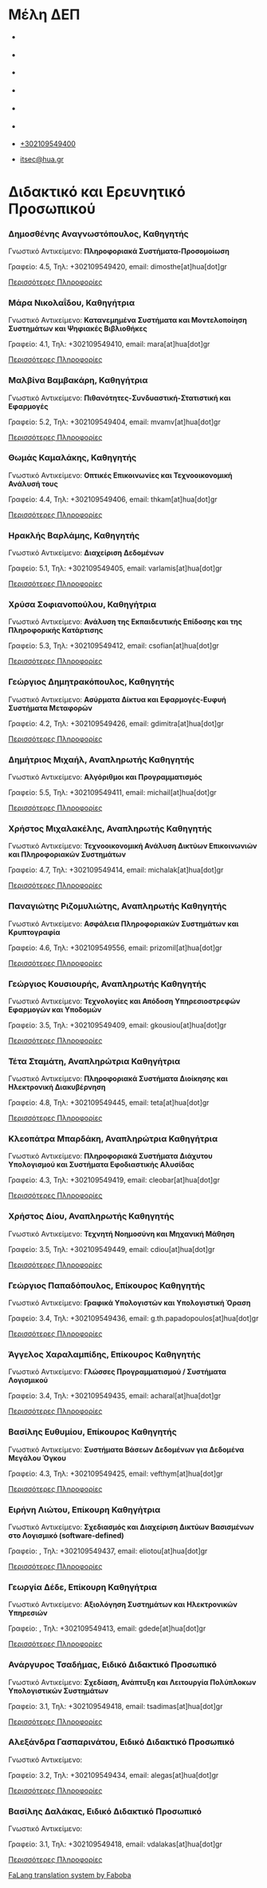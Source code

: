 Μέλη ΔΕΠ
===============
                              

*   [](https://www.facebook.com/ditharokopio)
*   [](https://www.youtube.com/channel/UCEHkYirpXF1nSLxDCrfDZ4A)
*   [](https://www.linkedin.com/company/77699385)
*   [](https://www.instagram.com/dithua)

*   [](https://dit.hua.gr/index.php/el/department-gr/faculty-members)
*   [](https://dit.hua.gr/index.php/en/department/faculty-members)

*   [+302109549400](tel:+302109549400)
*   [itsec@hua.gr](mailto:itsec@hua.gr)

Διδακτικό και Ερευνητικό Προσωπικού
===================================

### Δημοσθένης Αναγνωστόπουλος, Καθηγητής

Γνωστικό Αντικείμενο: **Πληροφοριακά Συστήματα-Προσομοίωση**

Γραφείο: 4.5, Τηλ: +302109549420, email: dimosthe\[at\]hua\[dot\]gr

[Περισσότερες Πληροφορίες](https://dit.hua.gr/index.php/dimosthe)

### Μάρα Νικολαΐδου, Καθηγήτρια

Γνωστικό Αντικείμενο: **Κατανεμημένα Συστήματα και Μοντελοποίηση Συστημάτων και Ψηφιακές Βιβλιοθήκες**

Γραφείο: 4.1, Τηλ: +302109549410, email: mara\[at\]hua\[dot\]gr

[Περισσότερες Πληροφορίες](https://dit.hua.gr/index.php/mara)

### Μαλβίνα Βαμβακάρη, Καθηγήτρια

Γνωστικό Αντικείμενο: **Πιθανότητες-Συνδυαστική-Στατιστική και Εφαρμογές**

Γραφείο: 5.2, Τηλ: +302109549404, email: mvamv\[at\]hua\[dot\]gr

[Περισσότερες Πληροφορίες](https://dit.hua.gr/index.php/mvamv)

### Θωμάς Καμαλάκης, Καθηγητής

Γνωστικό Αντικείμενο: **Οπτικές Επικοινωνίες και Τεχνοοικονομική Ανάλυσή τους**

Γραφείο: 4.4, Τηλ: +302109549406, email: thkam\[at\]hua\[dot\]gr

[Περισσότερες Πληροφορίες](https://dit.hua.gr/index.php/thkam)

### Ηρακλής Βαρλάμης, Καθηγητής

Γνωστικό Αντικείμενο: **Διαχείριση Δεδομένων**

Γραφείο: 5.1, Τηλ: +302109549405, email: varlamis\[at\]hua\[dot\]gr

[Περισσότερες Πληροφορίες](https://dit.hua.gr/index.php/varlamis)

### Χρύσα Σοφιανοπούλου, Καθηγήτρια

Γνωστικό Αντικείμενο: **Ανάλυση της Εκπαιδευτικής Επίδοσης και της Πληροφορικής Κατάρτισης**

Γραφείο: 5.3, Τηλ: +302109549412, email: csofian\[at\]hua\[dot\]gr

[Περισσότερες Πληροφορίες](https://dit.hua.gr/index.php/csofian)

### Γεώργιος Δημητρακόπουλος, Καθηγητής

Γνωστικό Αντικείμενο: **Ασύρματα Δίκτυα και Εφαρμογές-Ευφυή Συστήματα Μεταφορών**

Γραφείο: 4.2, Τηλ: +302109549426, email: gdimitra\[at\]hua\[dot\]gr

[Περισσότερες Πληροφορίες](https://dit.hua.gr/index.php/gdimitra)

### Δημήτριος Μιχαήλ, Αναπληρωτής Καθηγητής

Γνωστικό Αντικείμενο: **Αλγόριθμοι και Προγραμματισμός**

Γραφείο: 5.5, Τηλ: +302109549411, email: michail\[at\]hua\[dot\]gr

[Περισσότερες Πληροφορίες](https://dit.hua.gr/index.php/michail)

### Χρήστος Μιχαλακέλης, Αναπληρωτής Καθηγητής

Γνωστικό Αντικείμενο: **Τεχνοοικονομική Ανάλυση Δικτύων Επικοινωνιών και Πληροφοριακών Συστημάτων**

Γραφείο: 4.7, Τηλ: +302109549414, email: michalak\[at\]hua\[dot\]gr

[Περισσότερες Πληροφορίες](https://dit.hua.gr/index.php/michalak)

### Παναγιώτης Ριζομυλιώτης, Αναπληρωτής Καθηγητής

Γνωστικό Αντικείμενο: **Ασφάλεια Πληροφοριακών Συστημάτων και Κρυπτογραφία**

Γραφείο: 4.6, Τηλ: +302109549556, email: prizomil\[at\]hua\[dot\]gr

[Περισσότερες Πληροφορίες](https://dit.hua.gr/index.php/prizomil)

### Γεώργιος Κουσιουρής, Αναπληρωτής Καθηγητής

Γνωστικό Αντικείμενο: **Τεχνολογίες και Απόδοση Υπηρεσιοστρεφών Εφαρμογών και Υποδομών**

Γραφείο: 3.5, Τηλ: +302109549409, email: gkousiou\[at\]hua\[dot\]gr

[Περισσότερες Πληροφορίες](https://dit.hua.gr/index.php/gkousiou)

### Τέτα Σταμάτη, Αναπληρώτρια Καθηγήτρια

Γνωστικό Αντικείμενο: **Πληροφοριακά Συστήματα Διοίκησης και Ηλεκτρονική Διακυβέρνηση**

Γραφείο: 4.8, Τηλ: +302109549445, email: teta\[at\]hua\[dot\]gr

[Περισσότερες Πληροφορίες](https://dit.hua.gr/index.php/teta)

### Κλεοπάτρα Μπαρδάκη, Αναπληρώτρια Καθηγήτρια

Γνωστικό Αντικείμενο: **Πληροφοριακά Συστήματα Διάχυτου Υπολογισμού και Συστήματα Εφοδιαστικής Αλυσίδας**

Γραφείο: 4.3, Τηλ: +302109549419, email: cleobar\[at\]hua\[dot\]gr

[Περισσότερες Πληροφορίες](https://dit.hua.gr/index.php/cleobar)

### Χρήστος Δίου, Αναπληρωτής Καθηγητής

Γνωστικό Αντικείμενο: **Τεχνητή Νοημοσύνη και Μηχανική Μάθηση**

Γραφείο: 3.5, Τηλ: +302109549449, email: cdiou\[at\]hua\[dot\]gr

[Περισσότερες Πληροφορίες](https://dit.hua.gr/index.php/cdiou)

### Γεώργιος Παπαδόπουλος, Επίκουρος Καθηγητής

Γνωστικό Αντικείμενο: **Γραφικά Υπολογιστών και Υπολογιστική Όραση**

Γραφείο: 3.4, Τηλ: +302109549436, email: g.th.papadopoulos\[at\]hua\[dot\]gr

[Περισσότερες Πληροφορίες](https://dit.hua.gr/index.php/g-th-papadopoulos)

### Άγγελος Χαραλαμπίδης, Επίκουρος Καθηγητής

Γνωστικό Αντικείμενο: **Γλώσσες Προγραμματισμού / Συστήματα Λογισμικού**

Γραφείο: 3.4, Τηλ: +302109549435, email: acharal\[at\]hua\[dot\]gr

[Περισσότερες Πληροφορίες](https://dit.hua.gr/index.php/acharal)

### Βασίλης Ευθυμίου, Επίκουρος Καθηγητής

Γνωστικό Αντικείμενο: **Συστήματα Βάσεων Δεδομένων για Δεδομένα Μεγάλου Όγκου**

Γραφείο: 4.3, Τηλ: +302109549425, email: vefthym\[at\]hua\[dot\]gr

[Περισσότερες Πληροφορίες](https://dit.hua.gr/index.php/vefthym)

### Ειρήνη Λιώτου, Επίκουρη Καθηγήτρια

Γνωστικό Αντικείμενο: **Σχεδιασμός και Διαχείριση Δικτύων Βασισμένων στο Λογισμικό (software-defined)**

Γραφείο: , Τηλ: +302109549437, email: eliotou\[at\]hua\[dot\]gr

[Περισσότερες Πληροφορίες](https://dit.hua.gr/index.php/eliotou)

### Γεωργία Δέδε, Επίκουρη Καθηγήτρια

Γνωστικό Αντικείμενο: **Αξιολόγηση Συστημάτων και Ηλεκτρονικών Υπηρεσιών**

Γραφείο: , Τηλ: +302109549413, email: gdede\[at\]hua\[dot\]gr

[Περισσότερες Πληροφορίες](https://dit.hua.gr/index.php/gdede)

### Ανάργυρος Τσαδήμας, Ειδικό Διδακτικό Προσωπικό

Γνωστικό Αντικείμενο: **Σχεδίαση, Ανάπτυξη και Λειτουργία Πολύπλοκων Υπολογιστικών Συστημάτων**

Γραφείο: 3.1, Τηλ: +302109549418, email: tsadimas\[at\]hua\[dot\]gr

[Περισσότερες Πληροφορίες](https://dit.hua.gr/index.php/tsadimas)

### Αλεξάνδρα Γασπαρινάτου, Ειδικό Διδακτικό Προσωπικό

Γνωστικό Αντικείμενο:

Γραφείο: 3.2, Τηλ: +302109549434, email: alegas\[at\]hua\[dot\]gr

[Περισσότερες Πληροφορίες](https://dit.hua.gr/index.php/alegas)

### Βασίλης Δαλάκας, Ειδικό Διδακτικό Προσωπικό

Γνωστικό Αντικείμενο:

Γραφείο: 3.1, Τηλ: +302109549418, email: vdalakas\[at\]hua\[dot\]gr

[Περισσότερες Πληροφορίες](https://dit.hua.gr/index.php/vdalakas)

[FaLang translation system by Faboba](http://www.faboba.com/ "Faboba : Création de composantJoomla")

[](https://dit.hua.gr/index.php/el/department-gr/faculty-members#)